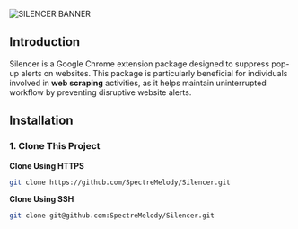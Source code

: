 ![SILENCER BANNER](https://i.imgur.com/JY96p81.png)

## Introduction
Silencer is a Google Chrome extension package designed to suppress pop-up alerts on websites. This package is particularly beneficial for individuals involved in **web scraping** activities, as it helps maintain uninterrupted workflow by preventing disruptive website alerts.

## Installation
### 1. Clone This Project

**Clone Using HTTPS**
```bash
git clone https://github.com/SpectreMelody/Silencer.git
```
**Clone Using SSH**
```bash
git clone git@github.com:SpectreMelody/Silencer.git
```